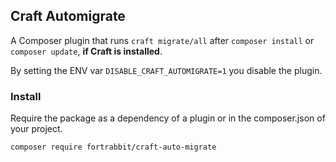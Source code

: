 ## Craft Automigrate

A Composer plugin that runs `craft migrate/all` after `composer install` or `composer update`, **if Craft is installed**.

By setting the ENV var `DISABLE_CRAFT_AUTOMIGRATE=1` you disable the plugin.

### Install

Require the package as a dependency of a plugin or in the composer.json of your project.

```
composer require fortrabbit/craft-auto-migrate
```

